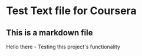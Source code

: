 #  Test Text file for Coursera

## This is a markdown file

Hello there - Testing this project's functionality